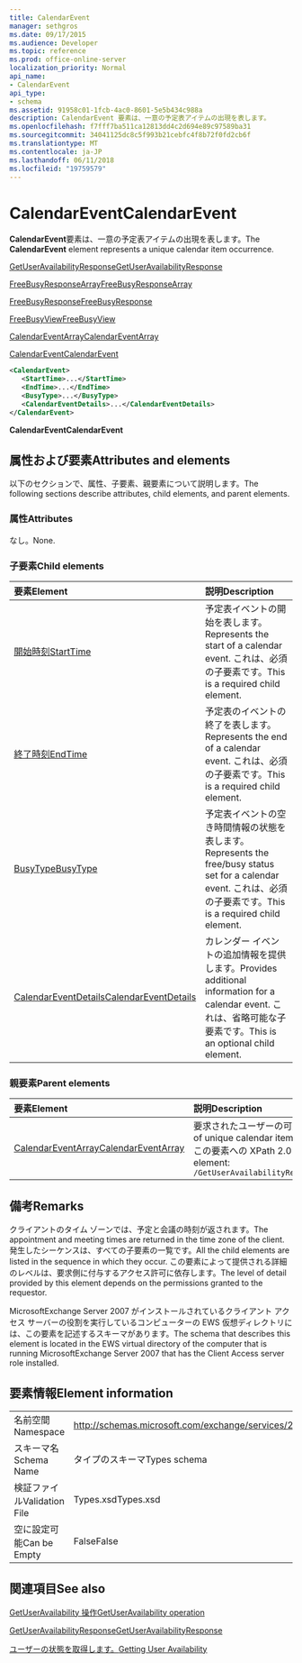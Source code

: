 ```yaml
---
title: CalendarEvent
manager: sethgros
ms.date: 09/17/2015
ms.audience: Developer
ms.topic: reference
ms.prod: office-online-server
localization_priority: Normal
api_name:
- CalendarEvent
api_type:
- schema
ms.assetid: 91958c01-1fcb-4ac0-8601-5e5b434c988a
description: CalendarEvent 要素は、一意の予定表アイテムの出現を表します。
ms.openlocfilehash: f7fff7ba511ca12813dd4c2d694e89c97589ba31
ms.sourcegitcommit: 34041125dc8c5f993b21cebfc4f8b72f0fd2cb6f
ms.translationtype: MT
ms.contentlocale: ja-JP
ms.lasthandoff: 06/11/2018
ms.locfileid: "19759579"
---
```

# <a name="calendarevent"></a><span data-ttu-id="d8266-103">CalendarEvent</span><span class="sxs-lookup"><span data-stu-id="d8266-103">CalendarEvent</span></span>

<span data-ttu-id="d8266-104">**CalendarEvent**要素は、一意の予定表アイテムの出現を表します。</span><span class="sxs-lookup"><span data-stu-id="d8266-104">The **CalendarEvent** element represents a unique calendar item occurrence.</span></span> 
  
[<span data-ttu-id="d8266-105">GetUserAvailabilityResponse</span><span class="sxs-lookup"><span data-stu-id="d8266-105">GetUserAvailabilityResponse</span></span>](getuseravailabilityresponse.md)
  
[<span data-ttu-id="d8266-106">FreeBusyResponseArray</span><span class="sxs-lookup"><span data-stu-id="d8266-106">FreeBusyResponseArray</span></span>](freebusyresponsearray.md)
  
[<span data-ttu-id="d8266-107">FreeBusyResponse</span><span class="sxs-lookup"><span data-stu-id="d8266-107">FreeBusyResponse</span></span>](freebusyresponse.md)
  
[<span data-ttu-id="d8266-108">FreeBusyView</span><span class="sxs-lookup"><span data-stu-id="d8266-108">FreeBusyView</span></span>](freebusyview.md)
  
[<span data-ttu-id="d8266-109">CalendarEventArray</span><span class="sxs-lookup"><span data-stu-id="d8266-109">CalendarEventArray</span></span>](calendareventarray.md)
  
[<span data-ttu-id="d8266-110">CalendarEvent</span><span class="sxs-lookup"><span data-stu-id="d8266-110">CalendarEvent</span></span>](calendarevent.md)
  
```xml
<CalendarEvent>
   <StartTime>...</StartTime>
   <EndTime>...</EndTime>
   <BusyType>...</BusyType>
   <CalendarEventDetails>...</CalendarEventDetails>
</CalendarEvent>
```

 <span data-ttu-id="d8266-111">**CalendarEvent**</span><span class="sxs-lookup"><span data-stu-id="d8266-111">**CalendarEvent**</span></span>
## <a name="attributes-and-elements"></a><span data-ttu-id="d8266-112">属性および要素</span><span class="sxs-lookup"><span data-stu-id="d8266-112">Attributes and elements</span></span>

<span data-ttu-id="d8266-113">以下のセクションで、属性、子要素、親要素について説明します。</span><span class="sxs-lookup"><span data-stu-id="d8266-113">The following sections describe attributes, child elements, and parent elements.</span></span>
  
### <a name="attributes"></a><span data-ttu-id="d8266-114">属性</span><span class="sxs-lookup"><span data-stu-id="d8266-114">Attributes</span></span>

<span data-ttu-id="d8266-115">なし。</span><span class="sxs-lookup"><span data-stu-id="d8266-115">None.</span></span>
  
### <a name="child-elements"></a><span data-ttu-id="d8266-116">子要素</span><span class="sxs-lookup"><span data-stu-id="d8266-116">Child elements</span></span>

|<span data-ttu-id="d8266-117">**要素**</span><span class="sxs-lookup"><span data-stu-id="d8266-117">**Element**</span></span>|<span data-ttu-id="d8266-118">**説明**</span><span class="sxs-lookup"><span data-stu-id="d8266-118">**Description**</span></span>|
|:-----|:-----|
|[<span data-ttu-id="d8266-119">開始時刻</span><span class="sxs-lookup"><span data-stu-id="d8266-119">StartTime</span></span>](starttime.md) <br/> |<span data-ttu-id="d8266-120">予定表イベントの開始を表します。</span><span class="sxs-lookup"><span data-stu-id="d8266-120">Represents the start of a calendar event.</span></span> <span data-ttu-id="d8266-121">これは、必須の子要素です。</span><span class="sxs-lookup"><span data-stu-id="d8266-121">This is a required child element.</span></span>  <br/> |
|[<span data-ttu-id="d8266-122">終了時刻</span><span class="sxs-lookup"><span data-stu-id="d8266-122">EndTime</span></span>](endtime.md) <br/> |<span data-ttu-id="d8266-123">予定表のイベントの終了を表します。</span><span class="sxs-lookup"><span data-stu-id="d8266-123">Represents the end of a calendar event.</span></span> <span data-ttu-id="d8266-124">これは、必須の子要素です。</span><span class="sxs-lookup"><span data-stu-id="d8266-124">This is a required child element.</span></span>  <br/> |
|[<span data-ttu-id="d8266-125">BusyType</span><span class="sxs-lookup"><span data-stu-id="d8266-125">BusyType</span></span>](busytype.md) <br/> |<span data-ttu-id="d8266-126">予定表イベントの空き時間情報の状態を表します。</span><span class="sxs-lookup"><span data-stu-id="d8266-126">Represents the free/busy status set for a calendar event.</span></span> <span data-ttu-id="d8266-127">これは、必須の子要素です。</span><span class="sxs-lookup"><span data-stu-id="d8266-127">This is a required child element.</span></span>  <br/> |
|[<span data-ttu-id="d8266-128">CalendarEventDetails</span><span class="sxs-lookup"><span data-stu-id="d8266-128">CalendarEventDetails</span></span>](calendareventdetails.md) <br/> |<span data-ttu-id="d8266-129">カレンダー イベントの追加情報を提供します。</span><span class="sxs-lookup"><span data-stu-id="d8266-129">Provides additional information for a calendar event.</span></span> <span data-ttu-id="d8266-130">これは、省略可能な子要素です。</span><span class="sxs-lookup"><span data-stu-id="d8266-130">This is an optional child element.</span></span>  <br/> |
   
### <a name="parent-elements"></a><span data-ttu-id="d8266-131">親要素</span><span class="sxs-lookup"><span data-stu-id="d8266-131">Parent elements</span></span>

|<span data-ttu-id="d8266-132">**要素**</span><span class="sxs-lookup"><span data-stu-id="d8266-132">**Element**</span></span>|<span data-ttu-id="d8266-133">**説明**</span><span class="sxs-lookup"><span data-stu-id="d8266-133">**Description**</span></span>|
|:-----|:-----|
|[<span data-ttu-id="d8266-134">CalendarEventArray</span><span class="sxs-lookup"><span data-stu-id="d8266-134">CalendarEventArray</span></span>](calendareventarray.md) <br/> |<span data-ttu-id="d8266-135">要求されたユーザーの可用性を表す一意の予定表アイテムの出現回数のセットが含まれています。</span><span class="sxs-lookup"><span data-stu-id="d8266-135">Contains a set of unique calendar item occurrences that represent the requested user's availability.</span></span>  <br/> <span data-ttu-id="d8266-136">この要素への XPath 2.0 の式は、次のようにします。</span><span class="sxs-lookup"><span data-stu-id="d8266-136">The following is the XPath 2.0 expression to this element:</span></span>  <br/>  `/GetUserAvailabilityResponse/FreeBusyResponseArray/FreeBusyResponse/FreeBusyView/CalendarEventArray` <br/> |
   
## <a name="remarks"></a><span data-ttu-id="d8266-137">備考</span><span class="sxs-lookup"><span data-stu-id="d8266-137">Remarks</span></span>

<span data-ttu-id="d8266-138">クライアントのタイム ゾーンでは、予定と会議の時刻が返されます。</span><span class="sxs-lookup"><span data-stu-id="d8266-138">The appointment and meeting times are returned in the time zone of the client.</span></span> <span data-ttu-id="d8266-139">発生したシーケンスは、すべての子要素の一覧です。</span><span class="sxs-lookup"><span data-stu-id="d8266-139">All the child elements are listed in the sequence in which they occur.</span></span> <span data-ttu-id="d8266-140">この要素によって提供される詳細のレベルは、要求側に付与するアクセス許可に依存します。</span><span class="sxs-lookup"><span data-stu-id="d8266-140">The level of detail provided by this element depends on the permissions granted to the requestor.</span></span>
  
<span data-ttu-id="d8266-141">MicrosoftExchange Server 2007 がインストールされているクライアント アクセス サーバーの役割を実行しているコンピューターの EWS 仮想ディレクトリには、この要素を記述するスキーマがあります。</span><span class="sxs-lookup"><span data-stu-id="d8266-141">The schema that describes this element is located in the EWS virtual directory of the computer that is running MicrosoftExchange Server 2007 that has the Client Access server role installed.</span></span>
  
## <a name="element-information"></a><span data-ttu-id="d8266-142">要素情報</span><span class="sxs-lookup"><span data-stu-id="d8266-142">Element information</span></span>

|||
|:-----|:-----|
|<span data-ttu-id="d8266-143">名前空間</span><span class="sxs-lookup"><span data-stu-id="d8266-143">Namespace</span></span>  <br/> |http://schemas.microsoft.com/exchange/services/2006/types  <br/> |
|<span data-ttu-id="d8266-144">スキーマ名</span><span class="sxs-lookup"><span data-stu-id="d8266-144">Schema Name</span></span>  <br/> |<span data-ttu-id="d8266-145">タイプのスキーマ</span><span class="sxs-lookup"><span data-stu-id="d8266-145">Types schema</span></span>  <br/> |
|<span data-ttu-id="d8266-146">検証ファイル</span><span class="sxs-lookup"><span data-stu-id="d8266-146">Validation File</span></span>  <br/> |<span data-ttu-id="d8266-147">Types.xsd</span><span class="sxs-lookup"><span data-stu-id="d8266-147">Types.xsd</span></span>  <br/> |
|<span data-ttu-id="d8266-148">空に設定可能</span><span class="sxs-lookup"><span data-stu-id="d8266-148">Can be Empty</span></span>  <br/> |<span data-ttu-id="d8266-149">False</span><span class="sxs-lookup"><span data-stu-id="d8266-149">False</span></span>  <br/> |
   
## <a name="see-also"></a><span data-ttu-id="d8266-150">関連項目</span><span class="sxs-lookup"><span data-stu-id="d8266-150">See also</span></span>



[<span data-ttu-id="d8266-151">GetUserAvailability 操作</span><span class="sxs-lookup"><span data-stu-id="d8266-151">GetUserAvailability operation</span></span>](getuseravailability-operation.md)
  
[<span data-ttu-id="d8266-152">GetUserAvailabilityResponse</span><span class="sxs-lookup"><span data-stu-id="d8266-152">GetUserAvailabilityResponse</span></span>](getuseravailabilityresponse.md)


[<span data-ttu-id="d8266-153">ユーザーの状態を取得します。</span><span class="sxs-lookup"><span data-stu-id="d8266-153">Getting User Availability</span></span>](http://msdn.microsoft.com/library/d4133fcb-9b0f-4e6b-aadf-a389da83516a%28Office.15%29.aspx)

